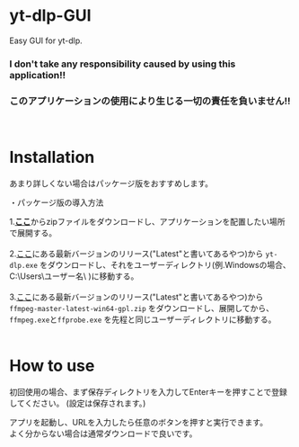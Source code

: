 # yt-dlp-GUI
Easy GUI for yt-dlp. 
<h3>I don't take any responsibility caused by using this application!!</h3>
<h3>このアプリケーションの使用により生じる一切の責任を負いません!!</h3><br>

# Installation
あまり詳しくない場合はパッケージ版をおすすめします。

・パッケージ版の導入方法

1.[**ここ**](https://raw.githubusercontent.com/AkaakuHub/yt-dlp-GUI/main/yt-dlp-gui.zip)からzipファイルをダウンロードし、アプリケーションを配置したい場所で展開する。<br><br>
2.[ここ](https://github.com/yt-dlp/yt-dlp/releases)にある最新バージョンのリリース("Latest"と書いてあるやつ)から
```yt-dlp.exe```
をダウンロードし、それをユーザーディレクトリ(例.Windowsの場合、C:\\Users\\ユーザー名\\
)に移動する。<br><br>
3.[ここ](https://github.com/yt-dlp/FFmpeg-Builds/releases/)にある最新バージョンのリリース("Latest"と書いてあるやつ)から
```ffmpeg-master-latest-win64-gpl.zip```
をダウンロードし、展開してから、
```ffmpeg.exe```と```ffprobe.exe```
を先程と同じユーザーディレクトリに移動する。<br><br>

# How to use

初回使用の場合、まず保存ディレクトリを入力してEnterキーを押すことで登録してください。
(設定は保存されます。)<br>

アプリを起動し、URLを入力したら任意のボタンを押すと実行できます。<br>
よく分からない場合は通常ダウンロードで良いです。
